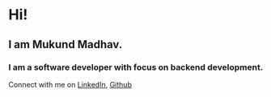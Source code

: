 # Hi!

## I am **Mukund Madhav**.
### I am a software developer with focus on backend development.


Connect with me on [LinkedIn](https://www.linkedin.com/in/mukund-madhav-278545b3/), [Github](https://github.com/mishramadhav)
